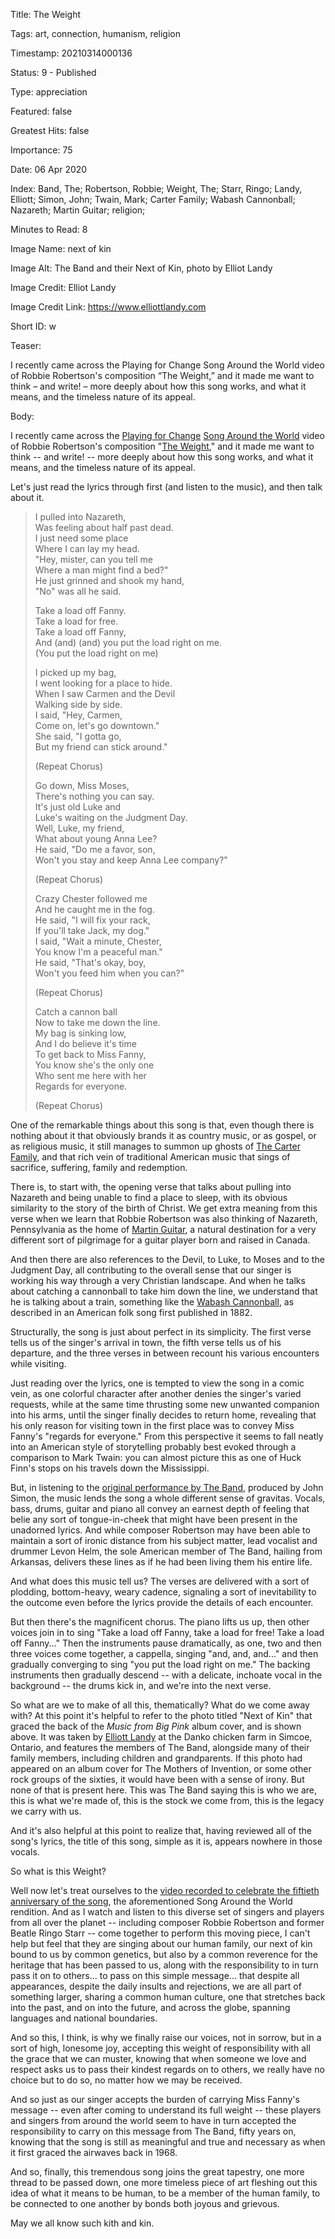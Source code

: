 Title:  The Weight

Tags:   art, connection, humanism, religion

Timestamp: 20210314000136

Status: 9 - Published

Type:   appreciation

Featured: false

Greatest Hits: false

Importance: 75

Date:   06 Apr 2020

Index:  Band, The; Robertson, Robbie; Weight, The; Starr, Ringo; Landy, Elliott; Simon, John; Twain, Mark; Carter Family; Wabash Cannonball; Nazareth; Martin Guitar; religion; 

Minutes to Read: 8

Image Name: next of kin

Image Alt: The Band and their Next of Kin, photo by Elliot Landy

Image Credit: Elliot Landy

Image Credit Link: https://www.elliottlandy.com

Short ID: w

Teaser:

I recently came across the Playing for Change Song Around the World video of Robbie Robertson's composition “The Weight,” and it made me want to think – and write! – more deeply about how this song works, and what it means, and the timeless nature of its appeal.


Body:

I recently came across the [Playing for Change][pfc] [Song Around the World][satw] video of Robbie Robertson's composition "[The Weight][weight1]," and it made me want to think -- and write! -- more deeply about how this song works, and what it means, and the timeless nature of its appeal. 

Let's just read the lyrics through first (and listen to the music), and then talk about it. 

> I pulled into Nazareth,    
> Was feeling about half past dead.    
> I just need some place     
> Where I can lay my head.    
> "Hey, mister, can you tell me     
> Where a man might find a bed?"    
> He just grinned and shook my hand,    
> "No" was all he said.    
>     
> Take a load off Fanny.    
> Take a load for free.      
> Take a load off Fanny,     
> And (and) (and) you put the load right on me.    
> (You put the load right on me)    
>     
> I picked up my bag,   
> I went looking for a place to hide.    
> When I saw Carmen and the Devil    
> Walking side by side.    
> I said, "Hey, Carmen,    
> Come on, let's go downtown."    
> She said, "I gotta go,    
> But my friend can stick around."    
>     
> (Repeat Chorus)   
>     
> Go down, Miss Moses,     
> There's nothing you can say.    
> It's just old Luke and   
> Luke's waiting on the Judgment Day.      
> Well, Luke, my friend,     
> What about young Anna Lee?    
> He said, "Do me a favor, son,     
> Won't you stay and keep Anna Lee company?"    
>     
> (Repeat Chorus)   
>     
> Crazy Chester followed me     
> And he caught me in the fog.     
> He said, "I will fix your rack,   
> If you'll take Jack, my dog."    
> I said, "Wait a minute, Chester,    
> You know I'm a peaceful man."    
> He said, "That's okay, boy,    
> Won't you feed him when you can?"    
>     
> (Repeat Chorus)    
>     
> Catch a cannon ball    
> Now to take me down the line.    
> My bag is sinking low,  
> And I do believe it's time    
> To get back to Miss Fanny,   
> You know she's the only one    
> Who sent me here with her   
> Regards for everyone.    
>     
> (Repeat Chorus)   

One of the remarkable things about this song is that, even though there is nothing about it that obviously brands it as country music, or as gospel, or as religious music, it still manages to summon up ghosts of [The Carter Family][carter], and that rich vein of traditional American music that sings of sacrifice, suffering, family and redemption. 

There is, to start with, the opening verse that talks about pulling into Nazareth and being unable to find a place to sleep, with its obvious similarity to the story of the birth of Christ.   We get extra meaning from this verse when we learn that Robbie Robertson was also thinking of Nazareth, Pennsylvania as the home of [Martin Guitar][martin], a natural destination for a very different sort of pilgrimage for a guitar player born and raised in Canada.   

And then there are also references to the Devil, to Luke, to Moses and to the Judgment Day, all contributing to the overall sense that our singer is working his way through a very Christian landscape. And when he talks about catching a cannonball to take him down the line, we understand that he is talking about a train, something like the [Wabash Cannonball][wabash], as described in an American folk song first published in 1882.

Structurally, the song is just about perfect in its simplicity. The first verse tells us of the singer's arrival in town, the fifth verse tells us of his departure, and the three verses in between recount his various encounters while visiting. 

Just reading over the lyrics, one is tempted to view the song in a comic vein, as one colorful character after another denies the singer's varied requests, while at the same time thrusting some new unwanted companion into his arms, until the singer finally decides to return home, revealing that his only reason for visiting town in the first place was to convey Miss Fanny's "regards for everyone." From this perspective it seems to fall neatly into an American style of storytelling probably best evoked through a comparison to Mark Twain: you can almost picture this as one of Huck Finn's stops on his travels down the Mississippi.  

But, in listening to the [original performance by The Band][apple], produced by John Simon, the music lends the song a whole different sense of gravitas. Vocals, bass, drums, guitar and piano all convey an earnest depth of feeling that belie any sort of tongue-in-cheek that might have been present in the unadorned lyrics. And while composer Robertson may have been able to maintain a sort of ironic distance from his subject matter, lead vocalist and drummer Levon Helm, the sole American member of The Band, hailing from Arkansas, delivers these lines as if he had been living them his entire life. 

And what does this music tell us? The verses are delivered with a sort of plodding, bottom-heavy, weary cadence, signaling a sort of inevitability to the outcome even before the lyrics provide the details of each encounter. 

But then there's the magnificent chorus. The piano lifts us up, then other voices join in to sing "Take a load off Fanny, take a load for free! Take a load off Fanny..." Then the instruments pause dramatically, as one, two and then three voices come together, a cappella, singing "and, and, and..." and then gradually converging to sing "you put the load right on me." The  backing instruments then gradually descend -- with a delicate, inchoate vocal in the background -- the drums kick in, and we're into the next verse. 

So what are we to make of all this, thematically? What do we come away with? At this point it's helpful to refer to the  photo titled "Next of Kin" that graced the back of the *Music from Big Pink* album cover, and is shown above. It was taken by [Elliott Landy][landy] at the Danko chicken farm in Simcoe, Ontario, and features the members of The Band, alongside many of their family members, including children and grandparents. If this photo had appeared on an album cover for The Mothers of Invention, or some other rock groups of the sixties, it would have been with a sense of irony. But none of that is present here. This was The Band saying this is who we are, this is what we're made of, this is the stock we come from, this is the legacy we carry with us. 

And it's also helpful at this point to realize that, having reviewed all of the song's lyrics, the title of this song, simple as it is, appears nowhere in those vocals. 

So what is this Weight? 

Well now let's treat ourselves to the [video recorded to celebrate the fiftieth anniversary of the song][video], the aforementioned Song Around the World rendition. And as I watch and listen to this diverse set of singers and players from all over the planet -- including composer Robbie Robertson and former Beatle Ringo Starr -- come together to perform this moving piece, I can't help but feel that they are singing about our human family, our next of kin bound to us by common genetics, but also by a common reverence for the heritage that has been passed to us, along with the responsibility to in turn pass it on to others... to pass on this simple message... that despite all appearances, despite the daily insults and rejections, we are all part of something larger, sharing a common human culture, one that stretches back into the past, and on into the future, and across the globe, spanning languages and national boundaries. 

And so this, I think, is why we finally raise our voices, not in sorrow, but in a sort of high, lonesome joy, accepting this weight of responsibility with all the grace that we can muster, knowing that when someone we love and respect asks us to pass their kindest regards on to others, we really have no choice but to do so, no matter how we may be received. 

And so just as our singer accepts the burden of carrying Miss Fanny's message -- even after coming to understand its full weight -- these players and singers from around the world seem to have in turn accepted the responsibility to carry on this message from The Band, fifty years on, knowing that the song is still as meaningful and true and necessary as when it first graced the airwaves back in 1968.

And so, finally, this tremendous song joins the great tapestry, one more thread to be passed down, one more timeless piece of art fleshing out this idea of what it means to be human, to be a member of the human family, to be connected to one another by bonds both joyous and grievous. 

May we all know such kith and kin. 

[carter]: https://en.wikipedia.org/wiki/Carter_Family
[landy]: https://www.elliottlandy.com
[martin]: https://www.martinguitar.com
[pfc]: https://playingforchange.com
[satw]: https://www.youtube.com/playlist?list=PLC122061BDC373B4B
[weight1]: https://en.wikipedia.org/wiki/The_Weight
[apple]: https://music.apple.com/us/album/the-weight-remastered/1440841468?i=1440841469
[video]: https://youtu.be/ph1GU1qQ1zQ
[nextofkin]: https://theband.hiof.no/band_pictures/next_of_kin_tr.html
[wabash]: https://en.wikipedia.org/wiki/Wabash_Cannonball
